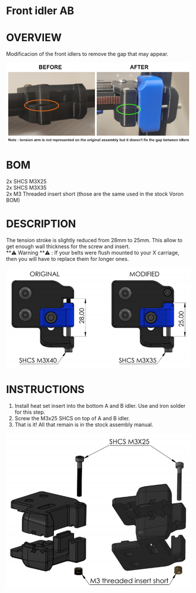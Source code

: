 # Front idler AB
# OVERVIEW
Modificacion of the front idlers to remove the gap that may appear.

![AB_front_comparison](Images/AB_front_comparison.jpg)

# BOM
2x SHCS M3X25  
2x SHCS M3X35  
2x M3 Threaded insert short (those are the same used in the stock Voron BOM)

# DESCRIPTION
The tension stroke is slightly reduced from 28mm to 25mm. This allow to get enough wall thickness for the screw and insert.  
**:warning: Warning **:warning: : If your belts were flush mounted to your X carriage, then you will have to replace them for longer ones.

![AB_Front_idler_changes](Images/AB_Front_idler_changes.jpg)

# INSTRUCTIONS
1. Install heat set insert into the bottom A and B idler. Use and iron solder for this step.
2. Screw the M3x25 SHCS on top of A and B idler.
3. That is it! All that remain is in the stock assembly manual.

![AB_front_idler_assembly](Images/AB_front_idler_assembly.jpg)
